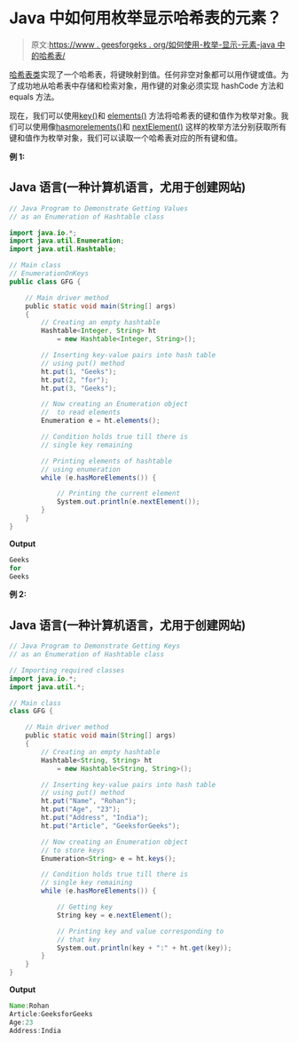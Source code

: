 # Java 中如何用枚举显示哈希表的元素？

> 原文:[https://www . geesforgeks . org/如何使用-枚举-显示-元素-java 中的哈希表/](https://www.geeksforgeeks.org/how-to-use-enumeration-to-display-elements-of-hashtable-in-java/)

[哈希表类](https://www.geeksforgeeks.org/hashtable-in-java/)实现了一个哈希表，将键映射到值。任何非空对象都可以用作键或值。为了成功地从哈希表中存储和检索对象，用作键的对象必须实现 hashCode 方法和 equals 方法。

现在，我们可以使用[key()](https://www.geeksforgeeks.org/hashtable-keys-method-in-java/)和 [elements()](https://www.geeksforgeeks.org/hashtable-elements-method-in-java/) 方法将哈希表的键和值作为枚举对象。我们可以使用像[hasmorelements()](https://www.geeksforgeeks.org/enumeration-hasmoreelements-method-in-java-with-examples/)和 [nextElement()](https://www.geeksforgeeks.org/enumeration-nextelement-method-in-java-with-examples/) 这样的枚举方法分别获取所有键和值作为枚举对象，我们可以读取一个哈希表对应的所有键和值。

**例 1:**

## Java 语言(一种计算机语言，尤用于创建网站)

```java
// Java Program to Demonstrate Getting Values
// as an Enumeration of Hashtable class

import java.io.*;
import java.util.Enumeration;
import java.util.Hashtable;

// Main class
// EnumerationOnKeys
public class GFG {

    // Main driver method
    public static void main(String[] args)
    {
        // Creating an empty hashtable
        Hashtable<Integer, String> ht
            = new Hashtable<Integer, String>();

        // Inserting key-value pairs into hash table
        // using put() method
        ht.put(1, "Geeks");
        ht.put(2, "for");
        ht.put(3, "Geeks");

        // Now creating an Enumeration object
        //  to read elements
        Enumeration e = ht.elements();

        // Condition holds true till there is
        // single key remaining

        // Printing elements of hashtable
        // using enumeration
        while (e.hasMoreElements()) {

            // Printing the current element
            System.out.println(e.nextElement());
        }
    }
}
```

**Output**

```java
Geeks
for
Geeks
```

**例 2:**

## Java 语言(一种计算机语言，尤用于创建网站)

```java
// Java Program to Demonstrate Getting Keys
// as an Enumeration of Hashtable class

// Importing required classes
import java.io.*;
import java.util.*;

// Main class
class GFG {

    // Main driver method
    public static void main(String[] args)
    {
        // Creating an empty hashtable
        Hashtable<String, String> ht
            = new Hashtable<String, String>();

        // Inserting key-value pairs into hash table
        // using put() method
        ht.put("Name", "Rohan");
        ht.put("Age", "23");
        ht.put("Address", "India");
        ht.put("Article", "GeeksforGeeks");

        // Now creating an Enumeration object
        // to store keys
        Enumeration<String> e = ht.keys();

        // Condition holds true till there is
        // single key remaining
        while (e.hasMoreElements()) {

            // Getting key
            String key = e.nextElement();

            // Printing key and value corresponding to
            // that key
            System.out.println(key + ":" + ht.get(key));
        }
    }
}
```

**Output**

```java
Name:Rohan
Article:GeeksforGeeks
Age:23
Address:India
```